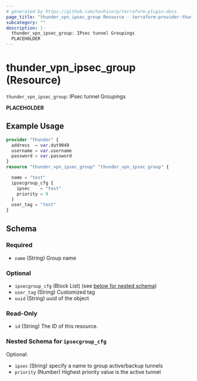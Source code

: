 ```yaml
---
# generated by https://github.com/hashicorp/terraform-plugin-docs
page_title: "thunder_vpn_ipsec_group Resource - terraform-provider-thunder"
subcategory: ""
description: |-
  thunder_vpn_ipsec_group: IPsec tunnel Groupings
  PLACEHOLDER
---
```


# thunder_vpn_ipsec_group (Resource)

`thunder_vpn_ipsec_group`: IPsec tunnel Groupings

__PLACEHOLDER__

## Example Usage

```terraform
provider "thunder" {
  address  = var.dut9049
  username = var.username
  password = var.password
}
resource "thunder_vpn_ipsec_group" "thunder_vpn_ipsec_group" {

  name = "test"
  ipsecgroup_cfg {
    ipsec    = "test"
    priority = 9
  }
  user_tag = "test"
}
```

<!-- schema generated by tfplugindocs -->
## Schema

### Required

- `name` (String) Group name

### Optional

- `ipsecgroup_cfg` (Block List) (see [below for nested schema](#nestedblock--ipsecgroup_cfg))
- `user_tag` (String) Customized tag
- `uuid` (String) uuid of the object

### Read-Only

- `id` (String) The ID of this resource.

<a id="nestedblock--ipsecgroup_cfg"></a>
### Nested Schema for `ipsecgroup_cfg`

Optional:

- `ipsec` (String) specify a name to group active/backup tunnels
- `priority` (Number) Highest priority value is the active tunnel


